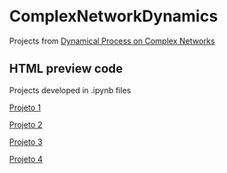 # ComplexNetworkDynamics
Projects from [Dynamical Process on Complex Networks](https://uspdigital.usp.br/janus/componente/disciplinasOferecidasInicial.jsf?action=3&sgldis=SME5924)

## HTML preview code

Projects developed in .ipynb files

[Projeto 1](https://htmlpreview.github.io/?https://github.com/jorgesalhani/ComplexNetworkDynamics/blob/main/ComplexNetProjects/projeto1.html)

[Projeto 2](https://htmlpreview.github.io/?https://github.com/jorgesalhani/ComplexNetworkDynamics/blob/main/ComplexNetProjects/projeto2.html)

[Projeto 3](https://htmlpreview.github.io/?https://github.com/jorgesalhani/ComplexNetworkDynamics/blob/main/ComplexNetProjects/projeto3.html)

[Projeto 4](https://htmlpreview.github.io/?https://github.com/jorgesalhani/ComplexNetworkDynamics/blob/main/ComplexNetProjects/projeto4.html)
